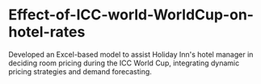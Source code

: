 # Effect-of-ICC-world-WorldCup-on-hotel-rates
Developed an Excel-based model to assist Holiday Inn's hotel manager in deciding room pricing during the ICC World Cup, integrating dynamic pricing strategies and demand forecasting.
